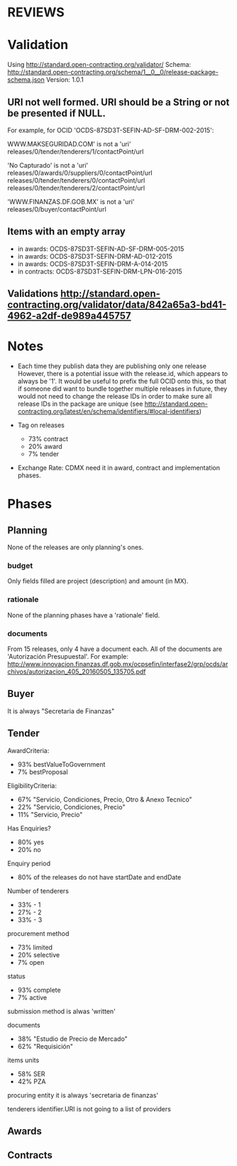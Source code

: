 # REVIEWS

# Validation

Using http://standard.open-contracting.org/validator/
Schema: http://standard.open-contracting.org/schema/1__0__0/release-package-schema.json
Version: 1.0.1


## URI not well formed. URI should be a String or not be presented if NULL.

For example, for OCID 'OCDS-87SD3T-SEFIN-AD-SF-DRM-002-2015':

WWW.MAKSEGURIDAD.COM' is not a 'uri' 	 	
    releases/0/tender/tenderers/1/contactPoint/url

'No Capturado' is not a 'uri' 	
    releases/0/awards/0/suppliers/0/contactPoint/url
    releases/0/tender/tenderers/0/contactPoint/url
    releases/0/tender/tenderers/2/contactPoint/url

'WWW.FINANZAS.DF.GOB.MX' is not a 'uri' 	
    releases/0/buyer/contactPoint/url


## Items with an empty array

* in awards: OCDS-87SD3T-SEFIN-AD-SF-DRM-005-2015
* in awards: OCDS-87SD3T-SEFIN-DRM-AD-012-2015
* in awards: OCDS-87SD3T-SEFIN-DRM-A-014-2015
* in contracts: OCDS-87SD3T-SEFIN-DRM-LPN-016-2015

## Validations http://standard.open-contracting.org/validator/data/842a65a3-bd41-4962-a2df-de989a445757

# Notes

- Each time they publish data they are publishing only one release
However, there is a potential issue with the release.id, which appears to always be '1'. It would be useful to prefix the full OCID onto this, so that if someone did want to bundle together multiple releases in future, they would not need to change the release IDs in order to make sure all release IDs in the package are unique (see http://standard.open-contracting.org/latest/en/schema/identifiers/#local-identifiers)

- Tag on releases
  - 73% contract
  - 20% award
  - 7% tender

- Exchange Rate: CDMX need it in award, contract and implementation phases.

# Phases

## Planning

None of the releases are only planning's ones.

### budget
  Only fields filled are project (description) and amount (in MX).

### rationale
  None of the planning phases have a 'rationale' field.
### documents
  From 15 releases, only 4 have a document each. All of the documents are 'Autorización Presupuestal'. For example: http://www.innovacion.finanzas.df.gob.mx/ocpsefin/interfase2/grp/ocds/archivos/autorizacion_405_20160505_135705.pdf

## Buyer
  It is always "Secretaria de Finanzas"

## Tender

AwardCriteria:

- 93% bestValueToGovernment
- 7% bestProposal

EligibilityCriteria:

- 67% "Servicio, Condiciones, Precio, Otro & Anexo Tecnico"
- 22% "Servicio, Condiciones, Precio"
- 11% "Servicio, Precio"

Has Enquiries?

- 80% yes
- 20% no

Enquiry period

- 80% of the releases do not have startDate and endDate

Number of tenderers

- 33% - 1
- 27% - 2
- 33% - 3

procurement method

- 73% limited
- 20% selective
- 7% open

status
- 93% complete
- 7% active

submission method is alwas 'written'

documents
  - 38% "Estudio de Precio de Mercado"
  - 62% "Requisición"

items units
  - 58% SER
  - 42% PZA

procuring entity
  it is always 'secretaria de finanzas'

tenderers
  identifier.URI is not going to a list of providers

## Awards
## Contracts
